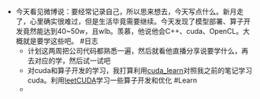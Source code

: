 - 今天看见微博说：要经常记录自己，所以思来想去，今天写点什么。新月走了，心里确实很难过，但是生活毕竟需要继续。今天发现了模型部署、算子开发竟然能达到40~50w，且wlb。羡慕，他说他会C++、cuda、OpenCL。大概就是要学这些吧。 #日志
	- 计划这两周把公司代码都熟悉一遍，然后就看他直播分享说要学什么，再去对应的学，然后试一试吧
	- 对cuda和算子开发的学习，我打算利用[cuda_learn](https://github.com/ifromeast/cuda_learning)对照我之前的笔记学习cuda。利用[leetCUDA](https://github.com/xlite-dev/LeetCUDA)学习一些算子开发和优化 #Learn
	-